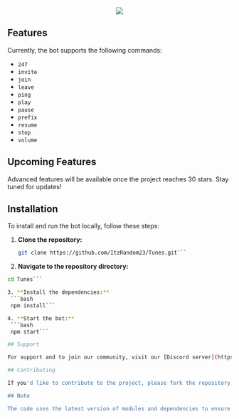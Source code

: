 <center><img src="https://capsule-render.vercel.app/api?type=waving&color=gradient&height=200&section=header&text=Tunes&fontSize=80&fontAlignY=35&animation=twinkling&fontColor=gradient" /></center>

## Features

Currently, the bot supports the following commands:
- `247`
- `invite`
- `join`
- `leave`
- `ping`
- `play`
- `pause`
- `prefix`
- `resume`
- `stop`
- `volume`

## Upcoming Features

Advanced features will be available once the project reaches 30 stars. Stay tuned for updates!

## Installation

To install and run the bot locally, follow these steps:

1. **Clone the repository:**
   ```bash
   git clone https://github.com/ItzRandom23/Tunes.git```

2. **Navigate to the repository directory:**
  ```bash
cd Tunes```

3. **Install the dependencies:**
   ```bash
   npm install```

4. **Start the bot:**
   ```bash
   npm start```

## Support

For support and to join our community, visit our [Discord server](https://discord.gg/cool-music-support-925619107460698202).

## Contributing

If you'd like to contribute to the project, please fork the repository and submit a pull request with your changes. We welcome all contributions!

## Note

The code uses the latest version of modules and dependencies to ensure compatibility and the latest features.


